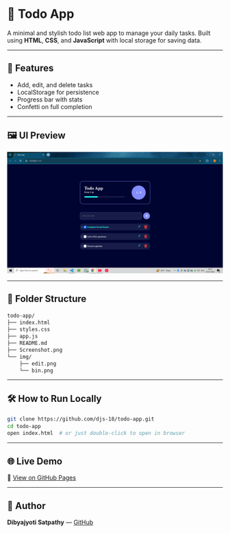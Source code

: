 # 📝 Todo App

A minimal and stylish todo list web app to manage your daily tasks. Built using **HTML**, **CSS**, and **JavaScript** with local storage for saving data.

---

## 🚀 Features

- Add, edit, and delete tasks
- LocalStorage for persistence
- Progress bar with stats
- Confetti on full completion

---

## 🖼️ UI Preview

<!-- Screenshot will appear here -->
![Todo App Screenshot](./Screenshot.png)

---

## 📁 Folder Structure

```
todo-app/
├── index.html
├── styles.css
├── app.js
├── README.md
├── Screenshot.png
└── img/
    ├── edit.png
    └── bin.png
```

---

## 🛠 How to Run Locally

```bash
git clone https://github.com/djs-18/todo-app.git
cd todo-app
open index.html  # or just double-click to open in browser
```

---

## 🌐 Live Demo

🔗 [View on GitHub Pages](https://djs-18.github.io/TODO-APP/)

---

## 👤 Author

**Dibyajyoti Satpathy** — [GitHub](https://github.com/djs-18)
